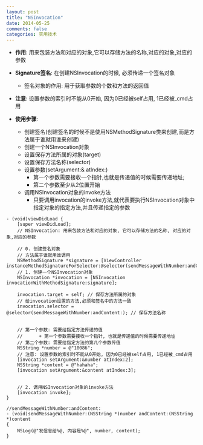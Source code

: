 ```yaml
---
layout: post
title: "NSInvocation"
date: 2014-05-25
comments: false
categories: 实用技术
---
```


- **作用**: 用来包装方法和对应的对象,它可以存储方法的名称,对应的对象,对应的参数
  
- **Signature签名**: 在创建NSInvocation的时候, 必须传递一个签名对象
    - 签名对象的作用: 用于获取参数的个数和方法的返回值

- **注意**: 设置参数的索引时不能从0开始, 因为0已经被self占用, 1已经被_cmd占用


- **使用步骤**:
    - 创建签名(创建签名的时候不是使用NSMethodSignature类来创建,而是方法属于谁就用谁来创建)
    - 创建一个NSInvocation对象
    - 设置保存方法所属的对象(target)
    - 设置保存方法名称(selector)
    - 设置参数(setArgument:& atIndex:)
        - 第一个参数需要接收一个指针,也就是传递值的时候需要传递地址;
        - 第二个参数至少从2位置开始
    - 调用NSInvocation对象的invoke方法
        - 只要调用invocation的invoke方法,就代表要执行NSInvocation对象中指定对象的指定方法,并且传递指定的参数

```objc
- (void)viewDidLoad {
    [super viewDidLoad];
    // NSInvocation: 用来包装方法和对应的对象, 它可以存储方法的名称, 对应的对象,对应的参数
    
    // 0. 创建签名对象
    // 方法属于谁就用谁调用
    NSMethodSignature *signature = [ViewController instanceMethodSignatureForSelector:@selector(sendMessageWithNumber:andContent:)];
    // 1. 创建一个NSInvocation对象
    NSInvocation *invocation = [NSInvocation invocationWithMethodSignature:signature];
    
    invocation.target = self; // 保存方法所属的对象
    // 给invocation设置的方法,必须和签名中的方法一致
    invocation.selector = @selector(sendMessageWithNumber:andContent:); // 保存方法名称
    
    
    // 第一个参数: 需要给指定方法传递的值
    //      + 第一个参数需要接收一个指针, 也就是传递值的时候需要传递地址
    // 第二个参数: 需要给指定方法的第几个参数传值
    NSString *number = @"10086";
    // 注意: 设置参数的索引时不能从0开始, 因为0已经被self占用, 1已经被_cmd占用
    [invocation setArgument:&number atIndex:2];
    NSString *content = @"hahaha";
    [invocation setArgument:&content atIndex:3];
    
    
    // 2. 调用NSInvocation对象的invoke方法
    [invocation invoke];
}

//sendMessageWithNumber:andContent:
- (void)sendMessageWithNumber:(NSString *)number andContent:(NSString *)content
{
    NSLog(@"发信息给%@, 内容是%@", number, content);
}
```